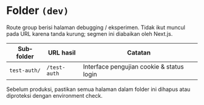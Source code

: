 # Folder `(dev)`

Route group berisi halaman debugging / eksperimen. Tidak ikut muncul pada URL karena tanda kurung; segmen ini diabaikan oleh Next.js.

| Sub‐folder | URL hasil   | Catatan |
|------------|-------------|---------|
| `test-auth/` | `/test-auth` | Interface pengujian cookie & status login |

Sebelum produksi, pastikan semua halaman dalam folder ini dihapus atau diproteksi dengan environment check.
